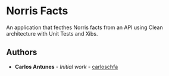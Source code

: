 # Norris Facts

An application that fecthes Norris facts from an API using Clean architecture with Unit Tests and Xibs.

## Authors

* **Carlos Antunes** - *Initial work* - [carloschfa](https://github.com/carloschfa/)
